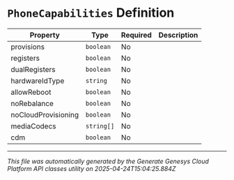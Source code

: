 # `PhoneCapabilities` Definition

| Property | Type | Required | Description |
|----------|------|----------|-------------|
| provisions | `boolean` | No |  |
| registers | `boolean` | No |  |
| dualRegisters | `boolean` | No |  |
| hardwareIdType | `string` | No |  |
| allowReboot | `boolean` | No |  |
| noRebalance | `boolean` | No |  |
| noCloudProvisioning | `boolean` | No |  |
| mediaCodecs | `string[]` | No |  |
| cdm | `boolean` | No |  |

---

*This file was automatically generated by the Generate Genesys Cloud Platform API classes utility on 2025-04-24T15:04:25.884Z*